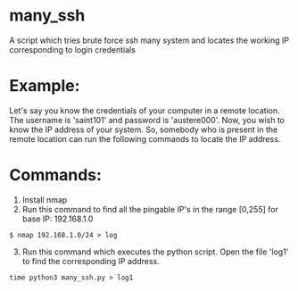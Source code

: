 # many_ssh
A script which tries brute force ssh many system and locates the working IP corresponding to login credentials

# Example:
Let's say you know the credentials of your computer in a remote location. The username is 'saint101' and password is 'austere000'. Now, you wish to know the IP address of your system. So, somebody who is present in the remote location can run the following commands to locate the IP address.

# Commands: 
1. Install nmap
2. Run this command to find all the pingable IP's in the range [0,255] for base IP: 192.168.1.0 
```
$ nmap 192.168.1.0/24 > log
```
3. Run this command which executes the python script. Open the file 'log1' to find the corresponding IP address.
```
time python3 many_ssh.py > log1
```
